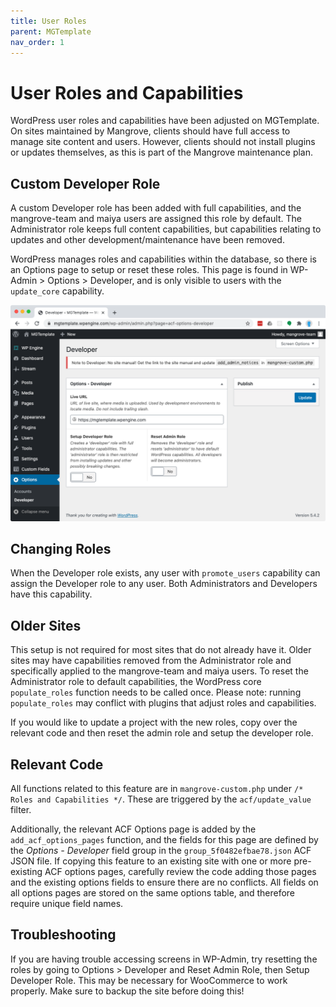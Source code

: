 ```yaml
---
title: User Roles
parent: MGTemplate
nav_order: 1
---
```


# User Roles and Capabilities
WordPress user roles and capabilities have been adjusted on MGTemplate.
On sites maintained by Mangrove,
clients should have full access to manage site content and users.
However, clients should not install plugins or updates themselves,
as this is part of the Mangrove maintenance plan.

## Custom Developer Role

A custom Developer role has been added with full capabilities,
and the mangrove-team and maiya users are assigned this role by default.
The Administrator role keeps full content capabilities,
but capabilities relating to updates and other development/maintenance have been removed.

WordPress manages roles and capabilities within the database,
so there is an Options page to setup or reset these roles.
This page is found in WP-Admin > Options > Developer,
and is only visible to users with the `update_core` capability.

![Screenshot of Developer Options admin screen.](options-developer.png)

## Changing Roles
When the Developer role exists,
any user with `promote_users` capability can assign the Developer role to any user.
Both Administrators and Developers have this capability.

## Older Sites
This setup is not required for most sites that do not already have it.
Older sites may have capabilities removed from the Administrator role
and specifically applied to the mangrove-team and maiya users.
To reset the Administrator role to default capabilities,
the WordPress core `populate_roles` function needs to be called once.
Please note: running `populate_roles` may conflict with plugins that adjust roles and capabilities.

If you would like to update a project with the new roles,
copy over the relevant code and then reset the admin role and setup the developer role.

## Relevant Code
All functions related to this feature are in `mangrove-custom.php`
under `/* Roles and Capabilities */`.
These are triggered by the `acf/update_value` filter.

Additionally, the relevant ACF Options page is added by the `add_acf_options_pages` function,
and the fields for this page are defined by the _Options - Developer_ field group
in the `group_5f0482efbae78.json` ACF JSON file.
If copying this feature to an existing site with one or more pre-existing ACF options pages,
carefully review the code adding those pages and the existing options fields
to ensure there are no conflicts.
All fields on all options pages are stored on the same options table,
and therefore require unique field names.

## Troubleshooting
If you are having trouble accessing screens in WP-Admin,
try resetting the roles by going to Options > Developer and Reset Admin Role,
then Setup Developer Role.
This may be necessary for WooCommerce to work properly.
Make sure to backup the site before doing this!
